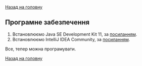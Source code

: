 [Назад на головну](../README.md)

## Програмне забезпечення

1. Встановлюємо Java SE Development Kit 11, за [посиланням](https://www.oracle.com/technetwork/java/javase/downloads/jdk11-downloads-5066655.html).
2. Встановлюємо IntelliJ IDEA Community, за [посиланням](https://www.jetbrains.com/idea/download/).

Все, тепер можна програмувати.

[Назад на головну](../README.md)